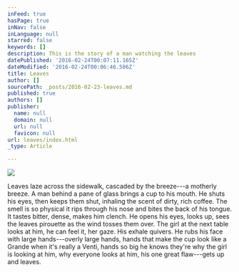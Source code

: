 ```yaml
---
inFeed: true
hasPage: true
inNav: false
inLanguage: null
starred: false
keywords: []
description: This is the story of a man watching the leaves
datePublished: '2016-02-24T00:07:11.165Z'
dateModified: '2016-02-24T00:06:46.506Z'
title: Leaves
author: []
sourcePath: _posts/2016-02-23-leaves.md
published: true
authors: []
publisher:
  name: null
  domain: null
  url: null
  favicon: null
url: leaves/index.html
_type: Article

---
```

![](https://the-grid-user-content.s3-us-west-2.amazonaws.com/39cbcf29-84ec-407a-9688-2790383b72fd.jpg)

Leaves laze across the sidewalk, cascaded by the breeze---a motherly breeze. A man behind a pane of glass brings a cup to his mouth. He shuts his eyes, then keeps them shut, inhaling the scent of dirty, rich coffee. The smell is so physical it rips through his nose and bites the back of his tongue. It tastes bitter, dense, makes him clench. He opens his eyes, looks up, sees the leaves pirouette as the wind tosses them over. The girl at the next table looks at him, he can feel it, her gaze. His exhale quivers. He rubs his face with large hands---overly large hands, hands that make the cup look like a Grande when it's really a Venti, hands so big he knows they're why the girl is looking at him, why everyone looks at him, his one great flaw---gets up and leaves.